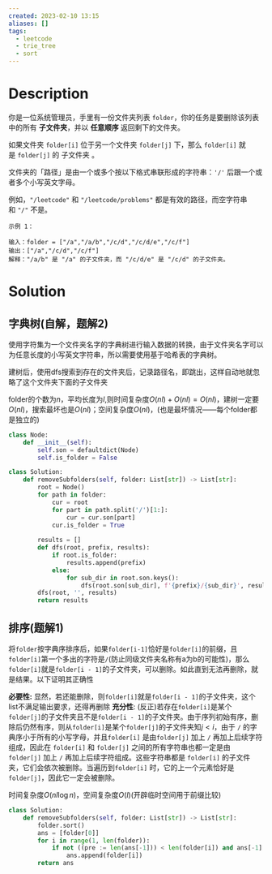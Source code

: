 ```yaml
---
created: 2023-02-10 13:15
aliases: []
tags:
  - leetcode 
  - trie_tree 
  - sort
---
```


# Description

你是一位系统管理员，手里有一份文件夹列表 `folder`，你的任务是要删除该列表中的所有 **子文件夹**，并以 **任意顺序** 返回剩下的文件夹。

如果文件夹 `folder[i]` 位于另一个文件夹 `folder[j]` 下，那么 `folder[i]` 就是 `folder[j]` 的 子文件夹 。

文件夹的「路径」是由一个或多个按以下格式串联形成的字符串：`'/'` 后跟一个或者多个小写英文字母。

例如，`"/leetcode"` 和 `"/leetcode/problems"` 都是有效的路径，而空字符串和 `"/"` 不是。
 
```
示例 1：

输入：folder = ["/a","/a/b","/c/d","/c/d/e","/c/f"]
输出：["/a","/c/d","/c/f"]
解释："/a/b" 是 "/a" 的子文件夹，而 "/c/d/e" 是 "/c/d" 的子文件夹。
```


# Solution

## 字典树(自解，题解2)

使用字符集为一个文件夹名字的字典树进行输入数据的转换，由于文件夹名字可以为任意长度的小写英文字符串，所以需要使用基于哈希表的字典树。

建树后，使用dfs搜索到存在的文件夹后，记录路径名，即跳出，这样自动地就忽略了这个文件夹下面的子文件夹

folder的个数为$n$，平均长度为$l$,则时间复杂度$O(nl) + O(nl) = O(nl)$，建树一定要$O(nl)$，搜索最坏也是$O(nl)$；空间复杂度$O(nl)$，(也是最坏情况——每个folder都是独立的)


```python
class Node:
    def __init__(self):
        self.son = defaultdict(Node)
        self.is_folder = False

class Solution:
    def removeSubfolders(self, folder: List[str]) -> List[str]:
        root = Node()
        for path in folder:
            cur = root
            for part in path.split('/')[1:]:
                cur = cur.son[part]
            cur.is_folder = True
            
        results = []
        def dfs(root, prefix, results):
            if root.is_folder:
                results.append(prefix)
            else:
                for sub_dir in root.son.keys():
                    dfs(root.son[sub_dir], f'{prefix}/{sub_dir}', results)
        dfs(root, '', results)
        return results
```

## 排序(题解1)

将`folder`按字典序排序后，如果`folder[i-1]`恰好是`folder[i]`的前缀，且`folder[i]`第一个多出的字符是`/`(防止同级文件夹名称有a为b的可能性)，那么`folder[i]`就是`folder[i - 1]`的子文件夹，可以删除。如此直到无法再删除，就是结果。以下证明其正确性

**必要性:** 显然，若还能删除，则`folder[i]`就是`folder[i - 1]`的子文件夹，这个list不满足输出要求，还得再删除
**充分性**: (反正)若存在`folder[i]`是某个`folder[j]`的子文件夹且不是`folder[i - 1]`的子文件夹。由于序列初始有序，删除后仍然有序，则从`folder[i]`是某个`folder[j]`的子文件夹知$j < i$，由于 `/` 的字典序小于所有的小写字母，并且`folder[i]` 是由`folder[j]` 加上 `/` 再加上后续字符组成，因此在 `folder[i]` 和 `folder[j]` 之间的所有字符串也都一定是由  `folder[j]` 加上 `/` 再加上后续字符组成。这些字符串都是 `folder[i]` 的子文件夹，它们会依次被删除。当遍历到`folder[i]` 时，它的上一个元素恰好是 `folder[j]`，因此它一定会被删除。

时间复杂度$O(nl \log n)$，空间复杂度$O(l)$(开辟临时空间用于前缀比较)

```python
class Solution:
    def removeSubfolders(self, folder: List[str]) -> List[str]:
        folder.sort()
        ans = [folder[0]]
        for i in range(1, len(folder)):
            if not ((pre := len(ans[-1])) < len(folder[i]) and ans[-1] == folder[i][:pre] and folder[i][pre] == "/"):
                ans.append(folder[i])
        return ans

```
